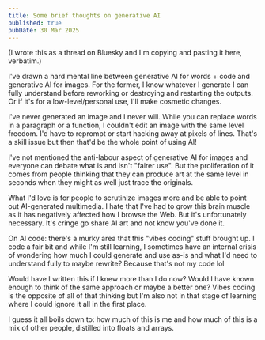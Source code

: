 ```yaml
---
title: Some brief thoughts on generative AI
published: true
pubDate: 30 Mar 2025
---
```

(I wrote this as a thread on Bluesky and I'm copying and pasting it here, verbatim.)

I've drawn a hard mental line between generative AI for words + code and generative AI for images. For the former, I know whatever I generate I can fully understand before reworking or destroying and restarting the outputs. Or if it's for a low-level/personal use, I'll make cosmetic changes.

I've never generated an image and I never will. While you can replace words in a paragraph or a function, I couldn't edit an image with the same level freedom. I'd have to reprompt or start hacking away at pixels of lines. That's a skill issue but then that'd be the whole point of using AI!

I've not mentioned the anti-labour aspect of generative AI for images and everyone can debate what is and isn't "fairer use". But the proliferation of it comes from people thinking that they can produce art at the same level in seconds when they might as well just trace the originals.

What I'd love is for people to scrutinize images more and be able to point out AI-generated multimedia. I hate that I've had to grow this brain muscle as it has negatively affected how I browse the Web. But it's unfortunately necessary. It's cringe go share AI art and not know you've done it.

On AI code: there's a murky area that this "vibes coding" stuff brought up. I code a fair bit and while I'm still learning, I sometimes have an internal crisis of wondering how much I could generate and use as-is and what I'd need to understand fully to maybe rewrite? Because that's not my code lol

Would have I written this if I knew more than I do now? Would I have known enough to think of the same approach or maybe a better one? Vibes coding is the opposite of all of that thinking but I'm also not in that stage of learning where I could ignore it all in the first place.

I guess it all boils down to: how much of this is me and how much of this is a mix of other people, distilled into floats and arrays.